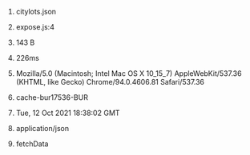 1. citylots.json
2. expose.js:4
3. 143 B
4. 226ms

5. Mozilla/5.0 (Macintosh; Intel Mac OS X 10_15_7) AppleWebKit/537.36 (KHTML, like Gecko) Chrome/94.0.4606.81 Safari/537.36
6. cache-bur17536-BUR
7. Tue, 12 Oct 2021 18:38:02 GMT
8. application/json
9. fetchData
